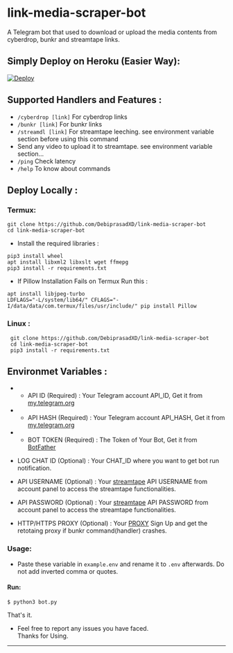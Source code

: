 # link-media-scraper-bot
A Telegram bot that used to download or upload the media contents from cyberdrop, bunkr and streamtape links.

## Simply Deploy on Heroku (Easier Way):

[![Deploy](https://www.herokucdn.com/deploy/button.svg)](https://heroku.com/deploy?template=https://github.com/DebiprasadXD/link-media-scraper-bot)
## Supported Handlers and Features :
 * `/cyberdrop [link]` For cyberdrop links 
 * `/bunkr [link]` For bunkr links 
 * `/streamdl [link]` For streamtape leeching. see environment variable section before using this command
 *  Send any video to upload it to streamtape. see environment variable section...
 * `/ping` Check latency
 * `/help` To know about commands
 

 ## Deploy Locally :
 ### Termux:
 ```
 git clone https://github.com/DebiprasadXD/link-media-scraper-bot
 cd link-media-scraper-bot
 ```
 * Install the required libraries :
 ```
 pip3 install wheel
 apt install libxml2 libxslt wget ffmepg
 pip3 install -r requirements.txt
 ```
 * If Pillow Installation Fails on Termux Run this :
 ```
 apt install libjpeg-turbo
 LDFLAGS="-L/system/lib64/" CFLAGS="-I/data/data/com.termux/files/usr/include/" pip install Pillow
```
### Linux :
```
 git clone https://github.com/DebiprasadXD/link-media-scraper-bot
 cd link-media-scraper-bot
 pip3 install -r requirements.txt
 ```
 ## Environmet Variables :
 
 * * API ID (Required) :
 Your Telegram account API_ID, Get it from [my.telegram.org](https://my.telegram.org)
 
 * * API HASH (Required) :
 Your Telegram account API_HASH, Get it from [my.telegram.org](https://my.telegram.org)
 
 * * BOT TOKEN (Required) :
 The Token of Your Bot, Get it from [BotFather](https://t.me/BotFather)
 
 * LOG CHAT ID (Optional) :
 Your CHAT_ID where you want to get bot run notification.
 
 * API USERNAME (Optional) :
 Your [streamtape](https://streamtape.com) API USERNAME from account panel to access the streamtape functionalities.
 
 * API PASSWORD (Optional) :
 Your [streamtape](https://streamtape.com) API PASSWORD from account panel to access the streamtape functionalities.
 
  * HTTP/HTTPS PROXY (Optional) :
 Your [PROXY](https://webshare.io/) Sign Up and get the retotaing proxy if bunkr command(handler) crashes.

 ### Usage: 
 - Paste these variable in `example.env` and rename it to `.env` afterwards. Do not add inverted comma or quotes.
 
 #### Run:
```
$ python3 bot.py
```
That's it.
* Feel free to report any issues you have faced.<br>
Thanks for Using.
_ _ _

